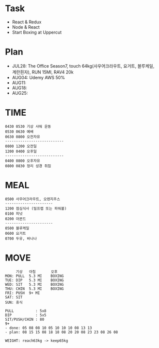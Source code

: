 # Task
* React & Redux
* Node & React
* Start Boxing at Uppercut

# Plan
* JUL28: The Office Season7, touch 64kg(사우어크라우트, 요거트, 블루케일, 계란흰자), RUN 15MI, RAV4 20k
* AUG04: Udemy AWS 50%
* AUG11: 
* AUG18: 
* AUG25: 

# TIME
  ```
  0430 0530 기상 샤워 운동
  0530 0630 예배
  0630 0800 오전자유
  ---------------------------
  0800 1200 오전일
  1200 0400 오후일              
  ---------------------------
  0400 0800 오후자유
  0800 0830 정리 성경 취침
  ```

# MEAL
  ```
  0500 사우어크라우트, 오렌지주스
  ----------------------
  1200 점심식사 (밀프랩 또는 파워볼)
  0100 피넛
  0200 아몬드
  ----------------------
  0500 블루케일
  0600 요거트
  0700 두유, 바나나
  ```

# MOVE
  ```
       기상   아침       오후
  MON: PULL  5.3 MI    BOXING
  TUE: DIP   5.3 MI    BOXING
  WED: SIT   5.3 MI    BOXING
  THU: CHIN  5.3 MI    BOXING
  FRI: PUSH  9+ MI
  SAT: SIT
  SUN: 휴식
  
  PULL          : 5x8
  DIP           : 5x5
  SIT/PUSH/CHIN : 80
  9+
  - done: 05 08 08 10 05 10 10 10 08 13 13
  - plan: 08 15 15 08 18 18 08 20 20 08 23 23 08 26 08
  
  WEIGHT: reach63kg -> keep65kg
  ```

